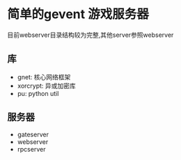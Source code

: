 # 简单的gevent 游戏服务器

目前webserver目录结构较为完整,其他server参照webserver  

库
--

- gnet: 核心网络框架
- xorcrypt: 异或加密库
- pu: python util

服务器
--

- gateserver
- webserver
- rpcserver

